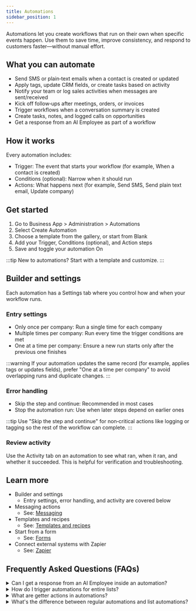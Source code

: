 ```yaml
---
title: Automations
sidebar_position: 1
---
```


Automations let you create workflows that run on their own when specific events happen. Use them to save time, improve consistency, and respond to customers faster—without manual effort.

## What you can automate

- Send SMS or plain‑text emails when a contact is created or updated
- Apply tags, update CRM fields, or create tasks based on activity
- Notify your team or log sales activities when messages are sent/received
- Kick off follow‑ups after meetings, orders, or invoices
- Trigger workflows when a conversation summary is created
- Create tasks, notes, and logged calls on opportunities
- Get a response from an AI Employee as part of a workflow

## How it works

Every automation includes:

- Trigger: The event that starts your workflow (for example, When a contact is created)
- Conditions (optional): Narrow when it should run
- Actions: What happens next (for example, Send SMS, Send plain text email, Update company)

## Get started

1. Go to Business App > Administration > Automations
2. Select Create Automation
3. Choose a template from the gallery, or start from Blank
4. Add your Trigger, Conditions (optional), and Action steps
5. Save and toggle your automation On

:::tip
New to automations? Start with a template and customize.
:::

## Builder and settings

Each automation has a Settings tab where you control how and when your workflow runs.

### Entry settings

- Only once per company: Run a single time for each company
- Multiple times per company: Run every time the trigger conditions are met
- One at a time per company: Ensure a new run starts only after the previous one finishes

:::warning
If your automation updates the same record (for example, applies tags or updates fields), prefer "One at a time per company" to avoid overlapping runs and duplicate changes.
:::

### Error handling

- Skip the step and continue: Recommended in most cases
- Stop the automation run: Use when later steps depend on earlier ones

:::tip
Use "Skip the step and continue" for non‑critical actions like logging or tagging so the rest of the workflow can complete.
:::

### Review activity

Use the Activity tab on an automation to see what ran, when it ran, and whether it succeeded. This is helpful for verification and troubleshooting.

## Learn more

- Builder and settings
  - Entry settings, error handling, and activity are covered below
- Messaging actions
  - See: [Messaging](./messaging.md)
- Templates and recipes
  - See: [Templates and recipes](./templates-and-recipes.md)
- Start from a form
  - See: [Forms](../crm/forms.md)
- Connect external systems with Zapier
  - See: [Zapier](./zapier.md)

## Frequently Asked Questions (FAQs)

<details>
<summary>Can I get a response from an AI Employee inside an automation?</summary>

Yes. Add the "Get a response from an AI Employee" action to send context (for example, a conversation summary or form submission) to your AI Employee and use the response later in the workflow.
</details>

<details>
<summary>How do I trigger automations for entire lists?</summary>

Use the **"Start automation for a list"** action in your automation builder. Select your target list (contacts, companies, or custom objects) and choose which automation to run. The automation will execute for each record in the list.
</details>

<details>
<summary>What are getter actions in automations?</summary>

Getter actions let you retrieve related data during automation runs. For example, "Get company from contact" retrieves company information when your automation is processing a contact record. This helps you work with connected data across your CRM.
</details>

<details>
<summary>What's the difference between regular automations and list automations?</summary>

Regular automations trigger based on events (like "when a contact is created"). List automations let you manually trigger a workflow for an entire existing list of records, making them ideal for bulk operations and targeted campaigns.
</details>
